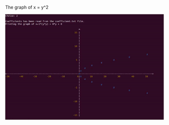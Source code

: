 The graph of x = y^2
<p align = "left">
  <img src="https://github.com/meteahmetyakar/exercises/blob/main/studies/4.graph%20maker/images/image3.png" />
</p>
